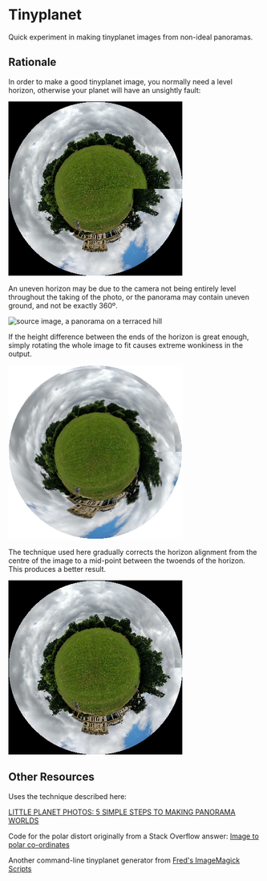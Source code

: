 # Tinyplanet

Quick experiment in making tinyplanet images from non-ideal panoramas.

## Rationale

In order to make a good tinyplanet image, you normally need a level horizon,
otherwise your planet will have an unsightly fault:

![tinyplanet with uncorrected horizon, showing a sudden jump where the two ends join](examples/planets/no-horizon-correction.png)

An uneven horizon may be due to the camera not being entirely level throughout the taking of the photo, or the panorama may contain uneven ground, and not be exactly 360º.

![source image, a panorama on a terraced hill](examples/panoramas/crooked-horizon.jpg)

If the height difference between the ends of the horizon is great enough, simply rotating the whole image
to fit causes extreme wonkiness in the output.

![tinyplanet with source image rotated to align the horizon, eliminating the sudden jump, but everything now bends clockwise](examples/planets/rotated.png)

The technique used here gradually corrects the horizon alignment from the centre of the image to a mid-point between the twoends of the horizon.  This produces a better result.

![tinyplanet with corrected horizon, eliminating the sudden jump](examples/planets/with-horizon-correction.png)


## Other Resources

Uses the technique described here:

[LITTLE PLANET PHOTOS: 5 SIMPLE STEPS TO MAKING PANORAMA WORLDS](https://www.photographymad.com/pages/view/little-planet-photos-5-simple-steps-to-making-panorama-worlds)

Code for the polar distort originally from a Stack Overflow answer: [Image to polar co-ordinates](https://stackoverflow.com/a/48053026/150882)

Another command-line tinyplanet generator from [Fred's ImageMagick Scripts](http://www.fmwconcepts.com/imagemagick/tinyplanet/index.php)